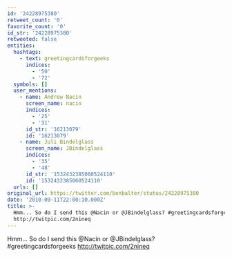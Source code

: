 ```yaml
---
id: '24228975380'
retweet_count: '0'
favorite_count: '0'
id_str: '24228975380'
retweeted: false
entities:
  hashtags:
    - text: greetingcardsforgeeks
      indices:
        - '50'
        - '72'
  symbols: []
  user_mentions:
    - name: Andrew Nacin
      screen_name: nacin
      indices:
        - '25'
        - '31'
      id_str: '16213079'
      id: '16213079'
    - name: Juli Bindelglass
      screen_name: JBindelglass
      indices:
        - '35'
        - '48'
      id_str: '1532432385060524110'
      id: '1532432385060524110'
  urls: []
original_url: https://twitter.com/benbalter/status/24228975380
date: '2010-09-11T22:00:10.000Z'
title: >-
  Hmm... So do I send this @Nacin or @JBindelglass? #greetingcardsforgeeks 
  http://twitpic.com/2nineq
---
```


Hmm... So do I send this @Nacin or @JBindelglass? #greetingcardsforgeeks  http://twitpic.com/2nineq